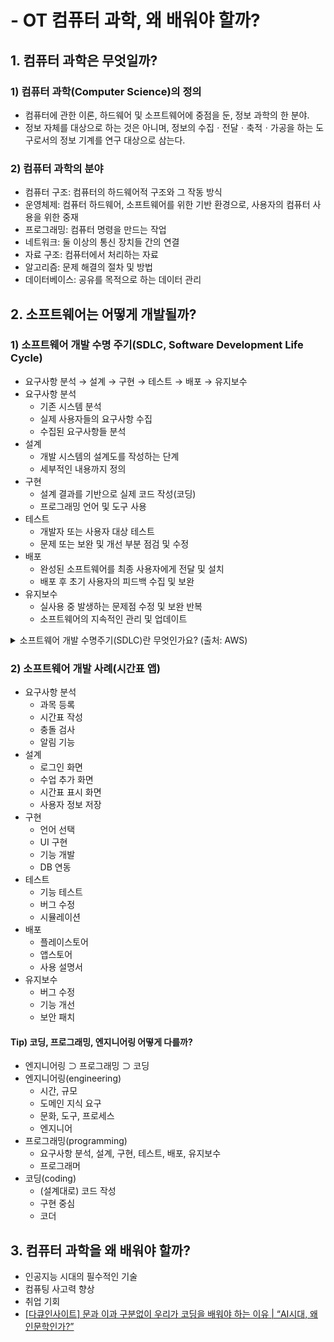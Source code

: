 # - OT 컴퓨터 과학, 왜 배워야 할까?

## 1. 컴퓨터 과학은 무엇일까?
### 1) 컴퓨터 과학(Computer Science)의 정의
- 컴퓨터에 관한 이론, 하드웨어 및 소프트웨어에 중점을 둔, 정보 과학의 한 분야.
- 정보 자체를 대상으로 하는 것은 아니며, 정보의 수집ㆍ전달ㆍ축적ㆍ가공을 하는 도구로서의 정보 기계를 연구 대상으로 삼는다.

### 2) 컴퓨터 과학의 분야
- 컴퓨터 구조: 컴퓨터의 하드웨어적 구조와 그 작동 방식
- 운영체제: 컴퓨터 하드웨어, 소프트웨어를 위한 기반 환경으로, 사용자의 컴퓨터 사용을 위한 중재
- 프로그래밍: 컴퓨터 명령을 만드는 작업
- 네트워크: 둘 이상의 통신 장치들 간의 연결
- 자료 구조: 컴퓨터에서 처리하는 자료
- 알고리즘: 문제 해결의 절차 및 방법
- 데이터베이스: 공유를 목적으로 하는 데이터 관리

## 2. 소프트웨어는 어떻게 개발될까?
### 1) 소프트웨어 개발 수명 주기(SDLC, Software Development Life Cycle)
- 요구사항 분석 → 설계 → 구현 → 테스트 → 배포 → 유지보수
- 요구사항 분석
  - 기존 시스템 분석
  - 실제 사용자들의 요구사항 수집
  - 수집된 요구사항들 분석
- 설계
  - 개발 시스템의 설계도를 작성하는 단계
  - 세부적인 내용까지 정의
- 구현
  - 설계 결과를 기반으로 실제 코드 작성(코딩)
  - 프로그래밍 언어 및 도구 사용
- 테스트
  - 개발자 또는 사용자 대상 테스트
  - 문제 또는 보완 및 개선 부분 점검 및 수정
- 배포
  - 완성된 소프트웨어를 최종 사용자에게 전달 및 설치
  - 배포 후 초기 사용자의 피드백 수집 및 보완
- 유지보수
  - 실사용 중 발생하는 문제점 수정 및 보완 반복
  - 소프트웨어의 지속적인 관리 및 업데이트
<details>
<summary>소프트웨어 개발 수명주기(SDLC)란 무엇인가요? (출처: AWS)</summary>

<!-- summary 아래 한 칸 공백 필수 -->
## 1. SDLC란 무엇인가요?
소프트웨어 개발 수명 주기(SDLC)는 개발 팀이 고품질 소프트웨어를 설계하고 구축하는 데 사용하는 비용 효율적이고 시간 효율적인 프로세스입니다. SDLC의 목표는 사전 계획을 통해 프로젝트 위험을 최소화함으로써 소프트웨어가 생산 중일 때 그리고 그 이후에도 고객의 기대치를 충족하도록 하는 것입니다. 이 방법론은 소프트웨어 개발 프로세스를 할당, 완료 및 측정할 수 있는 작업으로 나누는 일련의 단계를 개략적으로 설명합니다.

## 2. SDLC가 중요한 이유는 무엇인가요?
변화하는 요구 사항, 기술 업그레이드 및 부서 간 협업으로 인해 소프트웨어 개발을 관리하기가 어려울 수 있습니다. 소프트웨어 개발 수명 주기(SDLC) 방법론은 소프트웨어 개발 프로세스의 모든 단계에서 특정 결과물을 실현하는 체계적인 관리 프레임워크를 제공합니다. 결과적으로, 모든 이해 관계자가 소프트웨어 개발 목표와 요구 사항에 사전 동의하고 이러한 목표를 달성할 계획을 수립합니다.

SDLC의 이점은 다음과 같습니다.
- 개발 프로세스에 대한 모든 관련 이해 관계자의 가시성 향상
- 효율적인 추정, 계획 및 스케줄링
- 리스크 관리 및 비용 추정 개선
- 체계적인 소프트웨어 제공 및 고객 만족도 제고

## 3. SDLC는 어떻게 작동하나요?
소프트웨어 개발 수명 주기(SDLC)는 소프트웨어 애플리케이션을 구축하는 데 요구되는 몇 가지 작업을 개략적으로 설명합니다. 개발자가 새로운 기능을 추가하고 소프트웨어의 버그를 수정해나가는 과정에서 개발 프로세스는 여러 단계를 거칩니다.

세부적인 SDLC 프로세스는 팀마다 다릅니다. 하지만 아래에 몇 가지 일반적인 SDLC 단계가 나와 있습니다.

### 계획
계획 단계에는 일반적으로 비용 편익 분석, 스케줄링, 리소스 추정, 할당과 같은 작업이 포함됩니다. 개발 팀은 고객, 내부 및 외부 전문가, 관리자 등 여러 이해 관계자의 요구 사항을 수집하여 소프트웨어 요구 사항 사양 문서를 작성합니다.

이 문서는 기대치를 설정하고 프로젝트 계획에 도움이 되는 공통 목표를 정의합니다. 개발 팀은 비용을 추정하고 일정을 작성하며 목표를 달성하기 위한 세부 계획을 수립합니다.

### 설계
설계 단계에서 소프트웨어 엔지니어는 요구 사항을 분석하고 소프트웨어를 만들기 위한 최적의 솔루션을 찾습니다. 예를 들어 기존 모듈을 통합하고, 기술을 선택하고, 개발 도구를 찾는 것을 고려할 수 있습니다. 소프트웨어 엔지니어는 조직이 보유하고 있는 기존 IT 인프라에 새 소프트웨어를 통합하는 최적의 방법을 모색합니다.

### 구현
구현 단계에서는 개발 팀이 제품을 코딩합니다. 요구 사항을 분석하여 최종 결과를 달성하기 위해 매일 수행할 수 있는 소규모 코딩 작업을 식별합니다.

### 테스트
개발 팀이 자동화와 수동 테스트를 결합하여 소프트웨어의 버그를 확인합니다. 품질 분석에는 소프트웨어에 오류가 있는지 테스트하고 고객 요구 사항을 충족하는지 확인하는 작업이 포함됩니다. 작성한 코드를 여러 팀에서 즉시 테스트하는 만큼, 테스트 단계가 개발 단계와 동시에 진행되는 경우가 많습니다.

### 배포
소프트웨어를 개발할 때, 팀들은 사용자가 액세스하는 것과 다른 소프트웨어 복사본을 코딩하고 테스트합니다. 고객이 사용하는 소프트웨어를 프로덕션이라고 하며, 다른 복사본은 빌드 환경 또는 테스트 환경이라고 합니다.

빌드 환경과 프로덕션 환경을 별도로 구축함으로써 소프트웨어가 변경되거나 업그레이드되는 동안에도 고객이 소프트웨어를 계속 사용할 수 있도록 하는 것입니다. 배포 단계에는 패키징, 환경 구성 및 설치와 같은 최신 빌드 복사본을 프로덕션 환경에 적용하는 몇 가지 작업이 포함됩니다.

### 유지 관리
유지 관리 단계에서는 버그를 수정하고 고객 문제를 해결하며 소프트웨어 변경 사항을 관리하는 등의 작업을 수행합니다. 아울러, 팀은 전체 시스템 성능, 보안 및 사용자 환경을 모니터링하여 기존 소프트웨어를 개선할 수 있는 새로운 방법을 찾습니다.

## 4. SDLC 모델은 어떤 것들이 있나요?
소프트웨어 개발 수명 주기(SDLC) 모델은 체계적인 방식으로 SDLC의 개념을 제시하여 조직이 SDLC를 구현할 수 있도록 지원합니다. 개발 주기를 최적화하기 위해, 모델마다 SDLC 단계를 다양한 시간 순서로 배열합니다. 다음은 인기 있는 SDLC 모델입니다.

### 폭포형
폭포형 모델은 각각의 새로운 단계가 이전 단계의 결과에 따라 달라지도록 모든 단계를 순차적으로 배열합니다. 개념적으로, 설계는 폭포처럼 한 단계에서 다음 단계로 흐릅니다.

#### 장점과 단점
폭포형 모델은 프로젝트 관리 원칙을 제시하고, 각 단계가 끝날 때 구체적인 결과물을 제공합니다. 하지만 변경 사항이 소프트웨어의 제공 시간, 비용 및 품질에 영향을 미칠 수 있으므로, 한 단계가 완료된 것으로 간주되면 변경할 여지가 거의 없습니다. 따라서 이 모델은 소규모 소프트웨어 개발 프로젝트에 가장 적합하며, 작업을 정렬하고 관리하기 쉽고 요구 사항을 정확하게 사전 정의할 수 있습니다.

### 반복형
반복 프로세스는 팀이 작은 요구 사항 하위 집합으로 소프트웨어 개발을 시작할 것을 제안합니다. 그런 다음 전체 소프트웨어를 프로덕션 환경에 적용할 준비가 될 때까지 일정 시간에 걸쳐 버전을 반복적으로 개선합니다. 팀은 각 반복 프로세스가 끝날 때마다 새 소프트웨어 버전을 생성합니다.

#### 장점과 단점
반복 프로세스 간에 요구 사항이 변경될 수 있으므로, 위험을 쉽게 식별하고 관리할 수 있습니다. 하지만 주기가 반복되면 범위가 변경되고 리소스가 과소 평가될 수 있습니다.

### 나선형
나선형 모델은 반복 모델의 작은 반복 주기와 폭포형 모델의 선형 순차 흐름을 결합하여 위험 분석의 우선 순위를 지정합니다. 나선형 모델을 사용하면 각 단계에서 프로토타입을 제작하여 소프트웨어의 점진적인 릴리스 및 개선을 보장할 수 있습니다.

#### 장점과 단점
나선형 모델은 자주 변경해야 하는 크고 복잡한 프로젝트에 적합합니다. 하지만 범위가 제한된 소규모 프로젝트의 경우 비용이 높을 수 있습니다.

### 애자일
애자일 모델은 SDLC 단계를 여러 개발 주기로 나눕니다. 팀은 각 주기에서 작은 증분 소프트웨어 변경만 제공하면서 단계를 빠르게 반복합니다. 요구 사항, 계획 및 결과를 지속적으로 평가하여 변화에 신속하게 대응할 수 있도록 합니다. 애자일 모델은 반복적이고 점진적이므로 다른 프로세스 모델보다 효율적입니다.

#### 장점과 단점
팀이 빠른 개발 주기를 통해 복잡한 프로젝트의 문제가 중대한 문제로 발전하기 전에 초기에 파악하고 해결할 수 있습니다. 또한 고객과 이해 관계자를 참여시켜 프로젝트 수명 주기 전반에 걸쳐 피드백을 받을 수 있습니다. 하지만 고객 피드백에 지나치게 의존하면 범위가 과도하게 변경되거나 프로젝트가 중도에 종료될 수 있습니다.

## 5. SDLC는 보안을 어떻게 지원하나요?
전통적인 소프트웨어 개발에서 보안 테스트는 소프트웨어 개발 수명 주기(SDLC)와 별개의 프로세스였습니다. 보안 팀은 소프트웨어를 빌드한 후에야 보안 결함을 발견했습니다. 이로 인해 보안 위험이 가중될 뿐만 아니라 숨겨진 버그가 많이 발생했습니다.

오늘날 대부분의 팀은 보안이 소프트웨어 개발 수명 주기의 필수적인 부분임을 인식하고 있습니다. DevSecOps 방식에 따라 SDLC의 보안을 해결하고 전체 SDLC 프로세스 동안 보안 평가를 수행할 수 있습니다.

### DevSecOps
DevSecOps는 소프트웨어 개발 프로세스의 모든 단계에서 보안 테스트를 통합하는 관행입니다. 여기에는 개발자, 보안 전문가 및 운영 팀 간의 협업을 장려하여 최신 위협에 견딜 수 있는 소프트웨어를 구축할 수 있는 도구와 프로세스가 포함됩니다. 또한 코드 검토, 아키텍처 분석 및 침투 테스트와 같은 보안 보증 활동이 개발 프로젝트에 꼭 포함되도록 보장합니다.

## 6. SDLC는 다른 수명 주기 관리 방법론과 어떻게 비교되나요?
소프트웨어 개발 수명 주기(SDLC)라는 용어는 기술 혁신 및 지원의 전체 프로세스를 가리키는 데 자주 사용되는 기술 용어입니다. 아래에 다른 유사한 용어가 나와 있습니다.

### 시스템 개발 수명 주기
약어 SDLC는 IT 시스템을 계획하고 구축하는 프로세스인 시스템 개발 수명 주기를 의미하는 경우도 있습니다. 시스템은 일반적으로 복잡한 기능을 수행하기 위해 함께 작동하는 여러 하드웨어 및 소프트웨어 구성 요소로 구성됩니다.

#### 소프트웨어 개발 수명 주기와 시스템 개발 수명 주기 비교
소프트웨어 개발 수명 주기는 소프트웨어 구성 요소의 개발 및 테스트만 다룹니다. 반면, 시스템 개발은 시스템을 구성할 수 있는 소프트웨어, 하드웨어, 인력 및 프로세스의 설정과 관리를 포함하는 더 광범위한 상위 개념입니다. 여기에는 소프트웨어 개발에 해당하지 않는 조직 교육 및 변경 관리 정책과 같은 작업이 포함될 수 있습니다.

### 애플리케이션 수명 주기 관리
애플리케이션 수명 주기 관리(ALM)는 더 이상 필요하지 않을 때까지 소프트웨어 애플리케이션을 만들고 유지 관리하는 것입니다. 여기에는 아이디어, 설계 및 개발, 테스트, 생산, 지원 및 최종 이중화와 같은 수명 주기의 모든 측면을 관리하기 위해 여러 프로세스, 도구 및 인력이 함께 작업합니다.

#### SDLC와 ALM 비교
SDLC는 애플리케이션 개발 단계를 더 자세히 설명하며, ALM의 일부입니다. ALM에는 애플리케이션의 전체 수명 주기가 포함되며 SDLC 이후에도 계속됩니다. ALM에는 애플리케이션의 수명 주기 동안 여러 SDLC가 포함될 수 있습니다.
</details>

### 2) 소프트웨어 개발 사례(시간표 앱)
- 요구사항 분석
  - 과목 등록
  - 시간표 작성
  - 충돌 검사
  - 알림 기능
- 설계
  - 로그인 화면
  - 수업 추가 화면
  - 시간표 표시 화면
  - 사용자 정보 저장
- 구현
  - 언어 선택
  - UI 구현
  - 기능 개발
  - DB 연동
- 테스트
  - 기능 테스트
  - 버그 수정
  - 시뮬레이션
- 배포
  - 플레이스토어
  - 앱스토어
  - 사용 설명서
- 유지보수
  - 버그 수정
  - 기능 개선
  - 보안 패치

#### Tip) 코딩, 프로그래밍, 엔지니어링 어떻게 다를까?
- 엔지니어링 ⊃ 프로그래밍 ⊃ 코딩
- 엔지니어링(engineering)
  - 시간, 규모
  - 도메인 지식 요구
  - 문화, 도구, 프로세스
  - 엔지니어
- 프로그래밍(programming)
  - 요구사항 분석, 설계, 구현, 테스트, 배포, 유지보수
  - 프로그래머
- 코딩(coding)
  - (설계대로) 코드 작성
  - 구현 중심
  - 코더

## 3. 컴퓨터 과학을 왜 배워야 할까?
- 인공지능 시대의 필수적인 기술
- 컴퓨팅 사고력 향상
- 취업 기회
- [[다큐인사이트] 문과 이과 구분없이 우리가 코딩을 배워야 하는 이유 | “AI시대, 왜 인문학인가?”](https://www.youtube.com/watch?v=IWH2NMwE00U)
